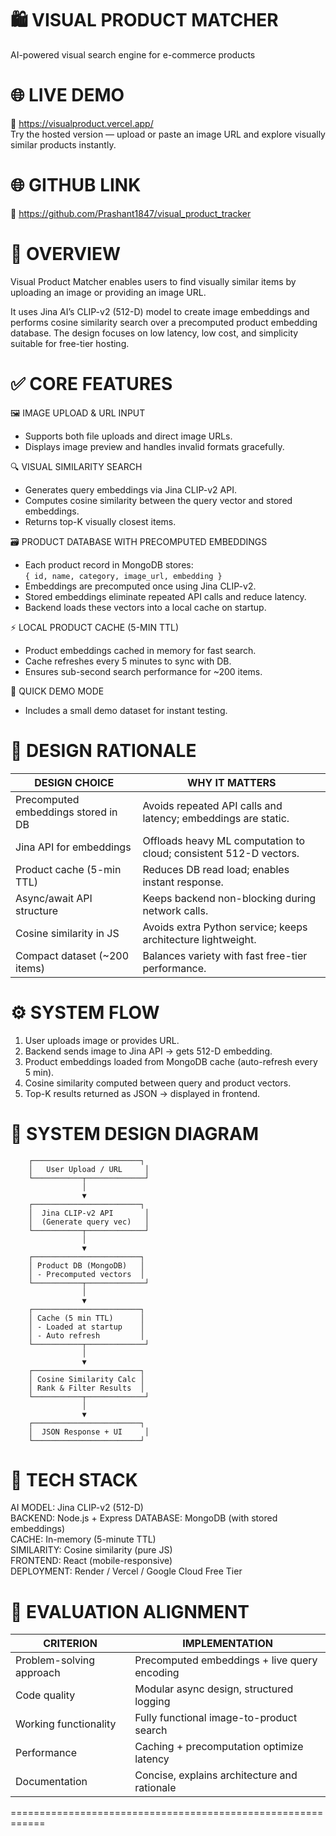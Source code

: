 # 🛍️ VISUAL PRODUCT MATCHER  
AI-powered visual search engine for e-commerce products  


# 🌐 LIVE DEMO  

🔗 https://visualproduct.vercel.app/  
Try the hosted version — upload or paste an image URL and explore visually similar products instantly.

# 🌐 GITHUB LINK
🔗 https://github.com/Prashant1847/visual_product_tracker


# 🎯 OVERVIEW

Visual Product Matcher enables users to find visually similar 
items by uploading an image or providing an image URL.

It uses Jina AI’s CLIP-v2 (512-D) model to create image embeddings 
and performs cosine similarity search over a precomputed product 
embedding database. The design focuses on low latency, low cost, 
and simplicity suitable for free-tier hosting.


# ✅ CORE FEATURES


🖼️ IMAGE UPLOAD & URL INPUT  
- Supports both file uploads and direct image URLs.  
- Displays image preview and handles invalid formats gracefully.  

🔍 VISUAL SIMILARITY SEARCH  
- Generates query embeddings via Jina CLIP-v2 API.  
- Computes cosine similarity between the query vector and stored embeddings.  
- Returns top-K visually closest items.  

🗃️ PRODUCT DATABASE WITH PRECOMPUTED EMBEDDINGS  
- Each product record in MongoDB stores:  
  `{ id, name, category, image_url, embedding }`  
- Embeddings are precomputed once using Jina CLIP-v2.  
- Stored embeddings eliminate repeated API calls and reduce latency.  
- Backend loads these vectors into a local cache on startup.  

⚡ LOCAL PRODUCT CACHE (5-MIN TTL)  
- Product embeddings cached in memory for fast search.  
- Cache refreshes every 5 minutes to sync with DB.  
- Ensures sub-second search performance for ~200 items.  

🧩 QUICK DEMO MODE  
- Includes a small demo dataset for instant testing.  


# 🧠 DESIGN RATIONALE

| DESIGN CHOICE | WHY IT MATTERS |
|----------------|----------------|
| Precomputed embeddings stored in DB | Avoids repeated API calls and latency; embeddings are static. |
| Jina API for embeddings | Offloads heavy ML computation to cloud; consistent 512-D vectors. |
| Product cache (5-min TTL) | Reduces DB read load; enables instant response. |
| Async/await API structure | Keeps backend non-blocking during network calls. |
| Cosine similarity in JS | Avoids extra Python service; keeps architecture lightweight. |
| Compact dataset (~200 items) | Balances variety with fast free-tier performance. |


# ⚙️ SYSTEM FLOW

1. User uploads image or provides URL.  
2. Backend sends image to Jina API → gets 512-D embedding.  
3. Product embeddings loaded from MongoDB cache (auto-refresh every 5 min).  
4. Cosine similarity computed between query and product vectors.  
5. Top-K results returned as JSON → displayed in frontend.  

# 🧭 SYSTEM DESIGN DIAGRAM

        ┌────────────────────────┐
        │   User Upload / URL     │
        └───────────┬─────────────┘
                    │
                    ▼
        ┌────────────────────────┐
        │  Jina CLIP-v2 API       │
        │  (Generate query vec)   │
        └───────────┬─────────────┘
                    │
                    ▼
        ┌────────────────────────┐
        │ Product DB (MongoDB)   │
        │ - Precomputed vectors  │
        └───────────┬─────────────┘
                    │
                    ▼
        ┌────────────────────────┐
        │ Cache (5 min TTL)      │
        │ - Loaded at startup    │
        │ - Auto refresh         │
        └───────────┬─────────────┘
                    │
                    ▼
        ┌────────────────────────┐
        │ Cosine Similarity Calc │
        │ Rank & Filter Results  │
        └───────────┬─────────────┘
                    │
                    ▼
        ┌────────────────────────┐
        │  JSON Response + UI     │
        └────────────────────────┘

# 🧩 TECH STACK
AI MODEL:       Jina CLIP-v2 (512-D)  
BACKEND:        Node.js + Express 
DATABASE:       MongoDB (with stored embeddings)  
CACHE:          In-memory (5-minute TTL)  
SIMILARITY:     Cosine similarity (pure JS)  
FRONTEND:       React (mobile-responsive)  
DEPLOYMENT:     Render / Vercel / Google Cloud Free Tier  


# 🧾 EVALUATION ALIGNMENT

| CRITERION | IMPLEMENTATION |
|------------|----------------|
| Problem-solving approach | Precomputed embeddings + live query encoding |
| Code quality | Modular async design, structured logging |
| Working functionality | Fully functional image-to-product search |
| Performance | Caching + precomputation optimize latency |
| Documentation | Concise, explains architecture and rationale |

============================================================
